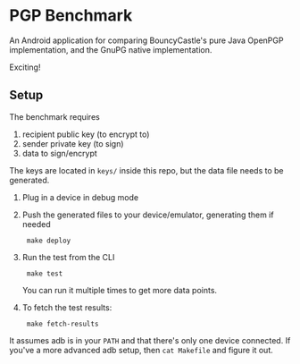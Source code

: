 # PGP Benchmark

An Android application for comparing BouncyCastle's pure Java OpenPGP
implementation, and the GnuPG native implementation.

Exciting!

## Setup

The benchmark requires

1) recipient public key (to encrypt to)
2) sender private key (to sign)
3) data to sign/encrypt

The keys are located in `keys/` inside this repo, but the data file needs to be
generated.


1. Plug in a device in debug mode
2. Push the generated files to your device/emulator, generating them if needed

        make deploy

3. Run the test from the CLI

        make test

    You can run it multiple times to get more data points.

4. To fetch the test results:

        make fetch-results

It assumes adb is in your `PATH` and that there's only one device connected. If
you've a more advanced adb setup, then `cat Makefile` and figure it out.

